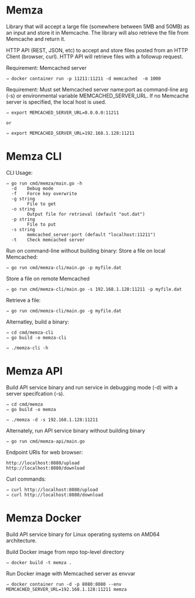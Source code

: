 # Memza

Library that will accept a large file (somewhere between 5MB and 50MB) as an input and store it in Memcache.  The library will also retrieve the file from Memcache and return it.

HTTP API (REST, JSON, etc) to accept and store files posted from an HTTP Client (browser, curl). HTTP API will retrieve files with a followup request.

Requirement: Memcached server

```
⇒ docker container run -p 11211:11211 -d memcached  -m 1000
```

Requirement: Must set Memcached server name:port as command-line arg (-s) or environmental variable MEMCACHED\_SERVER\_URL.  If no Memcache server is specified, the local host is used.

```
⇒ export MEMCACHED_SERVER_URL=0.0.0.0:11211

or

⇒ export MEMCACHED_SERVER_URL=192.168.1.128:11211
```

# Memza CLI

CLI Usage:

```
⇒ go run cmd/memza/main.go -h
  -d	Debug mode
  -f	Force key overwrite
  -g string
    	File to get
  -o string
    	Output file for retrieval (default "out.dat")
  -p string
    	File to put
  -s string
    	memcached_server:port (default "localhost:11211")
  -t	Check memcached server
```

Run on command-line without building binary:
Store a file on local Memcached:

```
⇒ go run cmd/memza-cli/main.go -p myfile.dat
```

Store a file on remote Memcached

```
⇒ go run cmd/memza-cli/main.go -s 192.168.1.128:11211 -p myfile.dat
```

Retrieve a file:

```
⇒ go run cmd/memza-cli/main.go -g myfile.dat

```

Alternatley, build a binary:

```
⇒ cd cmd/memza-cli
⇒ go build -o memza-cli

⇒ ./memza-cli -h
```

# Memza API

Build API service binary and run service in debugging mode (-d) with a server specifcation (-s).  

```
⇒ cd cmd/memza
⇒ go build -o memza

⇒ ./memza -d -s 192.168.1.128:11211
```

Alternately, run API service binary without building binary

```
⇒ go run cmd/memza-api/main.go
```

Endpoint URIs for web browser:

```
http://localhost:8080/upload
http://localhost:8080/download
```

Curl commands:

```
⇒ curl http://localhost:8080/upload
⇒ curl http://localhost:8080/download
```

# Memza Docker

Build API service binary for Linux operating systems on AMD64 architecture.

Build Docker image from repo top-level directory

```
⇒ docker build -t memza .
```

Run Docker image with Memcached server as envvar

```
⇒ docker container run -d -p 8080:8080 --env MEMCACHED_SERVER_URL=192.168.1.128:11211 memza
```
